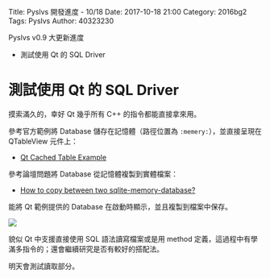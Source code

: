 Title: Pyslvs 開發進度 - 10/18
Date: 2017-10-18 21:00
Category: 2016bg2
Tags: Pyslvs
Author: 40323230

Pyslvs v0.9 大更新進度

+ 測試使用 Qt 的 SQL Driver

<!-- PELICAN_END_SUMMARY -->

測試使用 Qt 的 SQL Driver
===

摸索滿久的，幸好 Qt 幾乎所有 C++ 的指令都能直接拿來用。

參考官方範例將 Database 儲存在記憶體（路徑位置為 `:memery:`），並直接呈現在 QTableView 元件上：

+ [Qt Cached Table Example](http://doc.qt.io/qt-5/qtsql-cachedtable-example.html)

參考論壇問題將 Database 從記憶體複製到實體檔案：

+ [How to copy between two sqlite-memory-database?](https://stackoverflow.com/questions/9348659/how-to-copy-between-two-sqlite-memory-database)

能將 Qt 範例提供的 Database 在啟動時顯示，並且複製到檔案中保存。

![](https://raw.githubusercontent.com/coursemdetw/project_site_files/gh-pages/files/pyslvs/17_10_18.png)

貌似 Qt 中支援直接使用 SQL 語法讀寫檔案或是用 method 定義，這過程中有學滿多指令的；還會繼續研究是否有較好的搭配法。

明天會測試讀取部分。